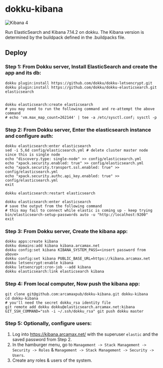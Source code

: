 # dokku-kibana

![Kibana 4](kibana.png)

Run ElasticSearch and Kibana 7.14.2 on dokku. The Kibana version is determined by the buildpack defined in the .buildpacks file.

## Deploy

### Step 1: From Dokku server, Install ElasticSearch and create the app and its db:

```
dokku plugin:install https://github.com/dokku/dokku-letsencrypt.git
dokku plugin:install https://github.com/dokku/dokku-elasticsearch.git elasticsearch


dokku elasticsearch:create elasticsearch
# you may need to run the following command and re-attempt the above command
# echo 'vm.max_map_count=262144' | tee -a /etc/sysctl.conf; sysctl -p
```

### Step 2: From Dokku server, Enter the elasticsearch instance and configure auth:

```
dokku elasticsearch:enter elasticsearch
sed -i 5,6d config/elasticsearch.yml # delete cluster master node since this is single node
echo "discovery.type: single-node" >> config/elasticsearch.yml
echo "xpack.security.enabled: true" >> config/elasticsearch.yml
echo "xpack.security.transport.ssl.enabled: true" >> config/elasticsearch.yml
echo "xpack.security.authc.api_key.enabled: true" >> config/elasticsearch.yml
exit

dokku elasticsearch:restart elasticsearch

dokku elasticsearch:enter elasticsearch
# save the output from the following command
# this may fail to connect while elastic is coming up - keep trying
bin/elasticsearch-setup-passwords auto -u "http://localhost:9200"
exit
```

### Step 3: From Dokku server, Create the kibana app:

```
dokku apps:create kibana
dokku domains:add kibana kibana.arcamax.net
dokku config:set kibana KIBANA_SYSTEM_PASS=<insert password from above>
dokku config:set kibana PUBLIC_BASE_URL=https://kibana.arcamax.net
dokku letsencrypt:enable kibana
dokku letsencrypt:cron-job --add kibana
dokku elasticsearch:link elasticsearch kibana
```

### Step 4: From local computer, Now push the kibana app:

```
git clone git@github.com:arcamaxpub/dokku-kibana.git dokku-kibana
cd dokku-kibana
# you'll need the secret dokku_rsa identity file
git remote add dokku dokku@elasticsearch.arcamax.net:kibana
GIT_SSH_COMMAND="ssh -i ~/.ssh/dokku_rsa" git push dokku master
```

### Step 5: Optionally, configure users:

1. Log into https://kibana.arcamax.net/ with the superuser `elastic` and the saved password from Step 2.
2. In the hamburger menu, go to `Management -> Stack Management -> Security -> Roles` & `Management -> Stack Management -> Security -> Users`.
3. Create any roles & users of the system.
